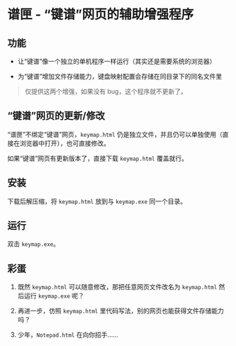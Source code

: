 # 谱匣 - “键谱”网页的辅助增强程序

## 功能

* 让“键谱”像一个独立的单机程序一样运行（其实还是需要系统的浏览器）

* 为“键谱”增加文件存储能力，键盘映射配置会存储在同目录下的同名文件里

> 仅提供这两个增强，如果没有 bug，这个程序就不更新了。

## “键谱”网页的更新/修改

“谱匣”不绑定“键谱”网页，`keymap.html` 仍是独立文件，并且仍可以单独使用（直接在浏览器中打开），也可直接修改。

如果“键谱”网页有更新版本了，直接下载 `keymap.html` 覆盖就行。

## 安装

下载后解压缩，将 `keymap.html` 放到与 `keymap.exe` 同一个目录。

## 运行

双击 `keymap.exe`。

## 彩蛋

1. 既然 `keymap.html` 可以随意修改，那把任意网页文件改名为 `keymap.html` 然后运行 `keymap.exe` 呢？

2. 再进一步，仿照 `keymap.html` 里代码写法，别的网页也能获得文件存储能力吗？

3. 少年，`Notepad.html` 在向你招手……
